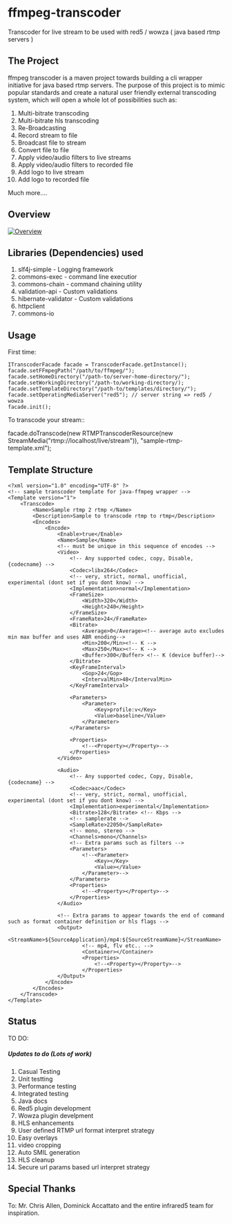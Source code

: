 # ffmpeg-transcoder

Transcoder for live stream to be used with red5 / wowza ( java based rtmp servers )



## The Project

ffmpeg transcoder is a maven project towards building a cli wrapper initiative for java based rtmp servers. The purpose of this project is to mimic popular standards and create a natural user friendly external transcoding system, which will open a whole lot of possibilities such as:

1. Multi-bitrate transcoding
2. Multi-bitrate hls transcoding
3. Re-Broadcasting
4. Record stream to file
5. Broadcast file to stream
6. Convert file to file
7. Apply video/audio filters to live streams
8. Apply video/audio filters to recorded file
9. Add logo to live stream
9. Add logo to recorded file

Much more....


## Overview


[![Overview](https://raw.githubusercontent.com/rajdeeprath/ffmpeg-transcoder/93b441c7851d5e08ee2158e345ee43d94f80e40b/images/transcoder-service%20-%20small.png "Verifying")](https://raw.githubusercontent.com/rajdeeprath/ffmpeg-transcoder/93b441c7851d5e08ee2158e345ee43d94f80e40b/images/transcoder-service.png)


## Libraries (Dependencies) used

1. slf4j-simple - Logging framework
2. commons-exec - command line executior
3. commons-chain - command chaining utility
4. validation-api - Custom validations
5. hibernate-validator - Custom validations
6. httpclient
7. commons-io


## Usage

First time:
```
ITranscoderFacade facade = TranscoderFacade.getInstance();
facade.setFFmpegPath("/path/to/ffmpeg/");
facade.setHomeDirectory("/path-to/server-home-directory/");
facade.setWorkingDirectory("/path-to/working-directory/);
facade.setTemplateDirectory("/path-to/templates/directory/");
facade.setOperatingMediaServer("red5"); // server string => red5 / wowza
facade.init();
```
To transcode your stream::

facade.doTranscode(new RTMPTranscoderResource(new StreamMedia("rtmp://localhost/live/stream")), "sample-rtmp-template.xml");


## Template Structure

```
<?xml version="1.0" encoding="UTF-8" ?>
<!-- sample transcoder template for java-ffmpeg wrapper -->
<Template version="1">
	<Transcode>
		<Name>Sample rtmp 2 rtmp </Name>
		<Description>Sample to transcode rtmp to rtmp</Description>	
		<Encodes>
			<Encode>
				<Enable>true</Enable>
				<Name>Sample</Name>								
				<!-- must be unique in this sequence of encodes -->
				<Video>
					<!-- Any supported codec, copy, Disable, {codecname} -->
					<Codec>libx264</Codec>
					<!-- very, strict, normal, unofficial, experimental (dont set if you dont know) -->
					<Implementation>normal</Implementation>
					<FrameSize>
						<Width>320</Width>
						<Height>240</Height>
					</FrameSize>
					<FrameRate>24</FrameRate>
					<Bitrate>
						<Average>0</Average><!-- average auto excludes min max buffer and uses ABR enoding-->
						<Min>200</Min><!-- K -->
						<Max>250</Max><!-- K -->
						<Buffer>300</Buffer> <!-- K (device buffer)-->
					</Bitrate> 
					<KeyFrameInterval>
						<Gop>24</Gop>
						<IntervalMin>48</IntervalMin>
					</KeyFrameInterval>
					
					<Parameters>
						<Parameter>
							<Key>profile:v</Key>
							<Value>baseline</Value>
						</Parameter>
					</Parameters>
					
					<Properties>
						<!--<Property></Property>-->
					</Properties>
				</Video>
				
				<Audio>
					<!-- Any supported codec, Copy, Disable, {codecname} -->
					<Codec>aac</Codec>
					<!-- very, strict, normal, unofficial, experimental (dont set if you dont know) -->
					<Implementation>experimental</Implementation>
					<Bitrate>128</Bitrate> <!-- Kbps -->
					<!-- samplerate -->
					<SampleRate>22050</SampleRate>
					<!-- mono, stereo -->
					<Channels>mono</Channels>
					<!-- Extra params such as filters -->
					<Parameters> 
						<!--<Parameter>
							<Key></Key>
							<Value></Value>
						</Parameter>-->
					</Parameters>
					<Properties>
						<!--<Property></Property>-->
					</Properties>
				</Audio>
				
				<!-- Extra params to appear towards the end of command such as format container definition or hls flags -->		
				<Output>
						<StreamName>${SourceApplication}/mp4:${SourceStreamName}</StreamName>
						<!-- mp4, flv etc.. -->
						<Container></Container>
						<Properties>
							<!--<Property></Property>-->
						</Properties>
				</Output>
			</Encode>
		</Encodes>
	</Transcode>
</Template>

```

## Status

TO DO:

##### Updates to do (Lots of work)

1. Casual Testing
2. Unit testting
3. Performance testing
4. Integrated testing
5. Java docs
6. Red5 plugin development
7. Wowza plugin develpment
8. HLS enhancements
9. User defined RTMP url format interpret strategy
10. Easy overlays
11. video cropping
12. Auto SMIL generation
13. HLS cleanup
14. Secure url params based url interpret strategy



## Special Thanks

To: Mr. Chris Allen, Dominick Accattato and the entire infrared5 team for inspiration.